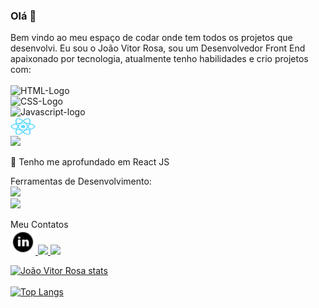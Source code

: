 ### Olá 👋

Bem vindo ao meu espaço de codar onde tem todos os projetos que desenvolvi.
Eu sou o João Vitor Rosa, sou um Desenvolvedor Front End apaixonado por tecnologia, atualmente tenho habilidades e crio projetos com:
<br><br>
    <img src="https://img.shields.io/badge/HTML5-E34F26?style=for-the-badge&logo=html5&logoColor=white" alt="HTML-Logo"> <br>
    <img src="https://img.shields.io/badge/CSS3-1572B6?style=for-the-badge&logo=css3&logoColor=white" alt="CSS-Logo"> <br>
    <img src="https://img.shields.io/badge/JavaScript-323330?style=for-the-badge&logo=javascript&logoColor=F7DF1E!" alt="Javascript-logo"><br>
    <img align="center" alt="Jhon React" height="30" width="40" src="https://raw.githubusercontent.com/devicons/devicon/master/icons/react/react-original.svg"><br>
    <img src="https://img.shields.io/badge/GitHub-100000?style=for-the-badge&logo=github&logoColor=white"><br>


🌱 Tenho me aprofundado em React JS
    
Ferramentas de Desenvolvimento:<br>
<img src="https://img.shields.io/badge/Visual_Studio_Code-0078D4?style=for-the-badge&logo=visual%20studio%20code&logoColor=white"><br>
<img src="https://img.shields.io/badge/Figma-F24E1E?style=for-the-badge&logo=figma&logoColor=white">
    
Meu Contatos <br>
<a href="https://www.linkedin.com/in/jo%C3%A3o-vitor-rosa/">
    <img src="icons8-linkedin-circled-30.png" alt="Logo-Linkedin" width="40" height="40">
<a>
<a href="https://wa.me/5519993642072">
        <img src="https://img.shields.io/badge/WhatsApp-25D366?style=for-the-badge&logo=whatsapp&logoColor=white">
</a>
    <a href="mailto:jvrosatecnologia@gmail.com">
        <img src="https://img.shields.io/badge/Gmail-D14836?style=for-the-badge&logo=gmail&logoColor=white">
        </a>

    
  
[![João Vitor Rosa stats](https://github-readme-stats.vercel.app/api?username=Johnrosa59)](https://github.com/anuraghazra/github-readme-stats)
<br>
<br>
[![Top Langs](https://github-readme-stats.vercel.app/api/top-langs/?username=Johnrosa59)](https://github.com/anuraghazra/github-readme-stats)
